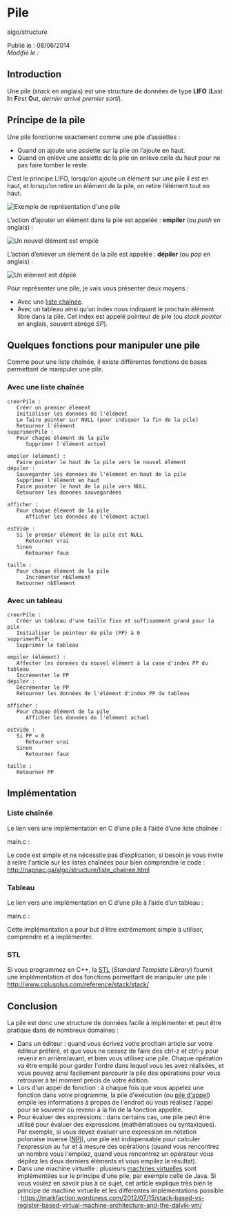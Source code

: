 Pile
====
algo/structure

Publié le : 08/06/2014  
*Modifié le :*

## Introduction

Une pile (*stack* en anglais) est une structure de données de type **LIFO** (**L**ast **I**n **F**irst **O**ut, *dernier arrivé premier sorti*).

## Principe de la pile

Une pile fonctionne exactement comme une pile d’assiettes :

- Quand on ajoute une assiette sur la pile on l’ajoute en haut.
- Quand on enlève une assiette de la pile on enlève celle du haut pour ne pas faire tomber le reste.

C’est le principe LIFO, lorsqu’on ajoute un élément sur une pile il est en haut, et lorsqu’on retire un élément de la pile, on retire l’élément tout en haut.

![Exemple de représentation d'une pile](/static/img/algo/structure/pile/exemple_pile.png)

L’action d’ajouter un élément dans la pile est appelée : **empiler** (ou *push* en anglais) :

![Un nouvel élément est empilé](/static/img/algo/structure/pile/exemple_ajout.png)

L’action d’enlever un élément de la pile est appelée : **dépiler** (ou *pop* en anglais) :

![Un élément est dépilé](/static/img/algo/structure/pile/exemple_suppression.png)

Pour représenter une pile, je vais vous présenter deux moyens :

- Avec une [liste chaînée](http://napnac.ga/algo/structure/liste_chainee.html).
- Avec un tableau ainsi qu’un index nous indiquant le prochain élément libre dans la pile. Cet index est appelé pointeur de pile (ou *stack pointer* en anglais, souvent abrégé *SP*).

## Quelques fonctions pour manipuler une pile

Comme pour une liste chaînée, il existe différentes fonctions de bases permettant de manipuler une pile.

### Avec une liste chaînée

```nohighlight
creerPile :
   Créer un premier élément
   Initialiser les données de l'élément
   Le faire pointer sur NULL (pour indiquer la fin de la pile)
   Retourner l'élément
supprimerPile :
   Pour chaque élément de la pile
      Supprimer l'élément actuel

empiler (élément) :
   Faire pointer le haut de la pile vers le nouvel élément
dépiler :
   Sauvegarder les données de l'élément en haut de la pile
   Supprimer l'élément en haut
   Faire pointer le haut de la pile vers NULL
   Retourner les données sauvegardées

afficher :
   Pour chaque élément de la pile
      Afficher les données de l'élément actuel

estVide :
   Si le premier élément de la pile est NULL
      Retourner vrai
   Sinon
      Retourner faux

taille :
   Pour chaque élément de la pile
      Incrémenter nbElement
   Retourner nbElement 
```

### Avec un tableau

```nohighlight
creerPile :
   Créer un tableau d'une taille fixe et suffisamment grand pour la pile
   Initialiser le pointeur de pile (PP) à 0
supprimerPile :
   Supprimer le tableau

empiler (élément) :
   Affecter les données du nouvel élément à la case d'index PP du tableau
   Incrémenter le PP
dépiler :
   Décrémenter le PP
   Retourner les données de l'élément d'index PP du tableau

afficher :
   Pour chaque élément de la pile
      Afficher les données de l'élément actuel

estVide :
   Si PP = 0
      Retourner vrai
   Sinon 
      Retourner faux

taille :
   Retourner PP
```

## Implémentation

### Liste chaînée

Le lien vers une implémentation en C d’une pile à l’aide d’une liste chaînée :

main.c : 

Le code est simple et ne nécessite pas d’explication, si besoin je vous invite à relire l'article sur les listes chaînées pour bien comprendre le code : <http://napnac.ga/algo/structure/liste_chainee.html>

### Tableau

Le lien vers une implémentation en C d’une pile à l’aide d’un tableau :

main.c : 

Cette implémentation a pour but d’être extrêmement simple à utiliser, comprendre et à implémenter.

### STL

Si vous programmez en C++, la [STL](https://en.wikipedia.org/wiki/Standard_Template_Library) (*Standard Template Library*) fournit une implémentation et des fonctions permettant de manipuler une pile : <http://www.cplusplus.com/reference/stack/stack/>

## Conclusion

La pile est donc une structure de données facile à implémenter et peut être pratique dans de nombreux domaines : 

- Dans un éditeur : quand vous écrivez votre prochain article sur votre éditeur préféré, et que vous ne cessez de faire des ctrl-z et ctrl-y pour revenir en arrière/avant, et bien vous utilisez une pile. Chaque opération va être empilé pour garder l'ordre dans lequel vous les avez réalisées, et vous pouvez ainsi facilement parcourir la pile des opérations pour vous retrouver à tel moment précis de votre édition.
- Lors d'un appel de fonction : à chaque fois que vous appelez une fonction dans votre programme, la pile d'exécution (ou [pile d'appel](https://en.wikipedia.org/wiki/Call_stack)) empile les informations à propos de l'endroit où vous réalisez l'appel pour se souvenir où revenir à la fin de la fonction appelée.
- Pour évaluer des expressions : dans certains cas, une pile peut être utilisé pour évaluer des expressions (mathématiques ou syntaxiques). Par exemple, si vous devez évaluer une expression en notation polonaise inverse ([NPI](https://en.wikipedia.org/wiki/Reverse_Polish_notation)), une pile est indispensable pour calculer l'expression au fur et à mesure des opérations (quand vous rencontrez un nombre vous l'empilez, quand vous rencontrez un opérateur vous dépilez les deux derniers éléments et vous empilez le résultat).
- Dans une machine virtuelle : plusieurs [machines virtuelles](https://en.wikipedia.org/wiki/Virtual_machine) sont implémentées sur le principe d'une pile, par exemple celle de Java. Si vous voulez en savoir plus à ce sujet, cet article explique très bien le principe de machine virtuelle et les différentes implémentations possible : <https://markfaction.wordpress.com/2012/07/15/stack-based-vs-register-based-virtual-machine-architecture-and-the-dalvik-vm/>
